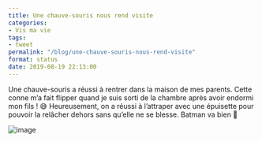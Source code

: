 ```yaml
---
title: Une chauve-souris nous rend visite
categories:
- Vis ma vie
tags:
- tweet
permalink: "/blog/une-chauve-souris-nous-rend-visite"
format: status
date: 2019-08-19 22:13:00
---
```


Une chauve-souris a réussi à rentrer dans la maison de mes parents. 
Cette conne m’a fait flipper quand je suis sorti de la chambre après avoir endormi mon fils ! 😅
Heureusement, on a réussi à l’attraper avec une épuisette pour pouvoir la relâcher dehors sans qu’elle ne se blesse.
Batman va bien 🙏

![image](https://github.com/nighcrawl/nighcrawl.github.io/assets/2862432/c31f8b8b-1bb4-4465-8532-67cfe4224786)
